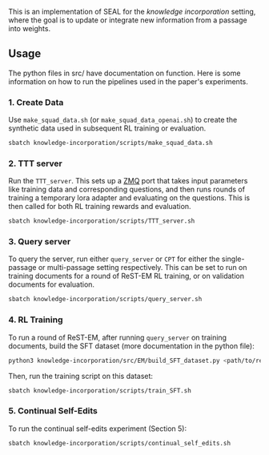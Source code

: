 This is an implementation of SEAL for the *knowledge incorporation* setting, where the goal is to update or integrate new information from a passage into weights.

## Usage

The python files in src/ have documentation on function. Here is some information on how to run the pipelines used in the paper's experiments.

### 1. Create Data
Use `make_squad_data.sh` (or `make_squad_data_openai.sh`) to create the synthetic data used in subsequent RL training or evaluation.

```bash
sbatch knowledge-incorporation/scripts/make_squad_data.sh
```

### 2. TTT server
Run the `TTT_server`. This sets up a [ZMQ](https://zeromq.org/) port that takes input parameters like training data and corresponding questions, and then runs rounds of training a temporary lora adapter and evaluating on the questions. This is then called for both RL training rewards and evaluation.

```bash
sbatch knowledge-incorporation/scripts/TTT_server.sh
```

### 3. Query server
To query the server, run either `query_server` or `CPT` for either the single-passage or multi-passage setting respectively. This can be set to run on training documents for a round of ReST-EM RL training, or on validation documents for evaluation. 

```bash
sbatch knowledge-incorporation/scripts/query_server.sh
```

### 4. RL Training
To run a round of ReST-EM, after running `query_server` on training documents, build the SFT dataset (more documentation in the python file):

```bash
python3 knowledge-incorporation/src/EM/build_SFT_dataset.py <path/to/result/of/run.json>
```

Then, run the training script on this dataset:

```bash
sbatch knowledge-incorporation/scripts/train_SFT.sh
```

### 5. Continual Self-Edits
To run the continual self-edits experiment (Section 5):

```bash
sbatch knowledge-incorporation/scripts/continual_self_edits.sh
```
